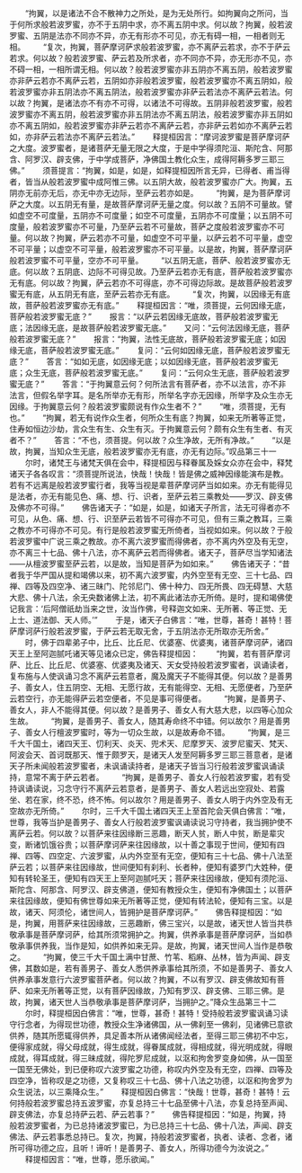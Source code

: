 <!-- { "loadSidebar": true } -->
　　“拘翼，以是诸法不合不散神力之所处，是为无处所行。如拘翼向之所问，当于何所求般若波罗蜜，亦不于五阴中求，亦不离五阴中求。何以故？拘翼，般若波罗蜜、五阴是法亦不同亦不异，亦无有形亦不可见，亦无有碍一相，一相者则无相。
　　“复次，拘翼，菩萨摩诃萨求般若波罗蜜，亦不离萨云若求，亦不于萨云若求。何以故？般若波罗蜜、萨云若及所求者，亦不同亦不异，亦无形亦不见，亦不碍一相，一相所谓无相。何以故？般若波罗蜜亦非五阴亦不离五阴，般若波罗蜜亦非萨云若亦不离萨云若，五阴如亦非般若波罗蜜，般若波罗蜜亦不离五阴如，般若波罗蜜亦非五阴法亦不离五阴法，般若波罗蜜亦非萨云若法亦不离萨云若法。何以故？拘翼，是诸法亦不有亦不可得，以诸法不可得故。五阴非般若波罗蜜，般若波罗蜜亦不离五阴，般若波罗蜜亦非五阴法亦不离五阴法，般若波罗蜜亦非五阴如亦不离五阴如，般若波罗蜜亦非萨云若亦不离萨云若，亦非萨云若如亦不离萨云若如，亦非萨云若法亦不离萨云若法。”
　　释提桓因言：“摩诃波罗蜜是菩萨摩诃萨之大度。波罗蜜者，是诸菩萨无量无限之大度，于是中学得须陀洹、斯陀含、阿那含、阿罗汉、辟支佛，于中学成菩萨，净佛国土教化众生，成得阿耨多罗三耶三佛。”
　　须菩提言：“拘翼，如是，如是，如释提桓因所言无异，已得者、甫当得者，皆当从般若波罗蜜中成阿惟三佛。以五阴大故，般若波罗蜜亦广大。拘翼，五阴亦无前亦无后，亦无中亦无边际，至萨云若亦如是。
　　“拘翼，是为菩萨摩诃萨之大度。以五阴无有量，是故菩萨摩诃萨无量之度。何以故？五阴不可量故。譬如虚空不可度量，五阴亦不可度量；如空不可度量，五阴亦不可度量；以五阴不可度量，般若波罗蜜亦不可量，乃至萨云若不可量故，菩萨之度般若波罗蜜亦不可量。何以故？拘翼，萨云若亦不可量，如虚空不可平量，以萨云若不可平量，虚空不可平量；以虚空不可平量，般若波罗蜜亦不可平量。以是故，拘翼，菩萨摩诃萨般若波罗蜜不可平量，空亦不可平量。
　　“以五阴无底，菩萨、般若波罗蜜亦无底。何以故？五阴底、边际不可得见故。乃至萨云若亦无有底，菩萨般若波罗蜜亦无有底。何以故？拘翼，萨云若亦不可得底，亦不可得边际故。是故菩萨般若波罗蜜无有底，从五阴无有底，至萨云若亦无有底。
　　“复次，拘翼，以因缘无有底故，菩萨般若波罗蜜亦无有底。”
　　释提桓因言：“唯，须菩提，云何因缘无底，菩萨般若波罗蜜无底？”
　　报言：“以萨云若因缘无底故，菩萨般若波罗蜜无底；法因缘无底，是故菩萨般若波罗蜜无底。”
　　又问：“云何法因缘无底，菩萨般若波罗蜜无底？”
　　报言：“拘翼，法性无底故，菩萨般若波罗蜜无底；如因缘无底，菩萨般若波罗蜜无底。”
　　复问：“云何如因缘无底，菩萨般若波罗蜜无底？”
　　答言：“如如无底，如因缘无底；以如因缘无底，菩萨般若波罗蜜无底；众生无底，菩萨般若波罗蜜无底。”
　　复问：“云何众生无底，菩萨般若波罗蜜无底？”
　　答言：“于拘翼意云何？何所法言有菩萨者，亦不以法言，亦不非法言，但假名举字耳。是名所举亦无有形，所举名字亦无因缘，所举字及众生亦无因缘。于拘翼意云何？般若波罗蜜颇说有作众生者不？”
　　“唯，须菩提，无有也。”
　　“拘翼，若无有说作众生者，何所众生有底？拘翼，如来无所著等正觉，住寿如恒边沙劫，言众生有生、众生有灭。于拘翼意云何？颇有众生有生者、有灭者不？”
　　答言：“不也，须菩提。何以故？众生净故，无所有净故。”
　　“以是故，拘翼，当知众生无底，般若波罗蜜亦无有底，亦无有边际。”叹品第三十一
　　尔时，诸梵王与诸梵天俱在会中，释提桓因与释眷属及婇女众亦在会中，释梵诸天子各各叹言：“须菩提所说法，快哉！快哉！皆是佛之威神因缘能演布是教。若有不远离是般若波罗蜜行者，我等当视是辈菩萨摩诃萨当如如来。亦无有能得见是法者，亦无有能见色、痛、想、行、识者，至萨云若三乘教处——罗汉、辟支佛及佛亦不可得。”
　　佛告诸天子：“如是，如是，如诸天子所言，法无可得者亦不可见，从色、痛、想、行、识至萨云若皆不可得亦不可见，但有三乘之教耳，三乘之教亦不可得亦不可见。有行是般若波罗蜜无所倚者，当视如如来。何以故？于般若波罗蜜中广说三乘之教故。亦不离六波罗蜜而得佛者，亦不离内外空及有无空，亦不离三十七品、佛十八法，亦不离萨云若而得佛者。诸天子，菩萨尽当学知诸法——从檀波罗蜜至萨云若，以是故，当知是菩萨为如如来。”
　　佛告诸天子：“昔者我于华严国从提和竭佛以来，初不离六波罗蜜，内外空至有无空、三十七品、四禅、四等及四空净、诸三昧门、陀邻尼门、佛十种力、四无所畏、四无碍慧、大慈大悲、佛十八法，余无央数诸佛上法，初不离此诸法亦无所倚。是时，提和竭佛使记我言：‘后阿僧祇劫当来之世，汝当作佛，号释迦文如来、无所著、等正觉、无上士、道法御、天人师。’”
　　于是，诸天子白佛言：“唯，世尊，甚奇！甚特！菩萨摩诃萨行般若波罗蜜，于萨云若无取无舍，于五阴法亦无所取亦无所舍。”
　　时，佛于四辈弟子中，比丘、比丘尼、优婆塞、优婆夷，诸菩萨摩诃萨，诸四天王上至阿迦腻吒诸天等见诸众已定，佛告释提桓因：
　　“拘翼，若有菩萨摩诃萨、比丘、比丘尼、优婆塞、优婆夷及诸天、天女受持般若波罗蜜者，讽诵读者，复布施与人使讽诵习念不离萨云若意者，魔及魔天子不能得其便。何以故？是善男子、善女人，住五阴空、无相、无愿行故，无有能得空、无相、无愿便者，乃至萨云若空行，亦无能得萨云若空便者，不见是事可得便者。
　　“拘翼，是善男子、善女人，非人不能得其便。何以故？是善男子、善女人有大慈大悲，以四等心加众生故。
　　“拘翼，是善男子、善女人，随其寿命终不中错。何以故尔？用是善男子、善女人行檀波罗蜜时，等为一切众生故，以是故寿命不错。
　　“拘翼，是三千大千国土，诸四天王、忉利天、炎天、兜术天、尼摩罗天、波罗尼蜜天、梵天、阿波会天、首诃既那天、惟于颇罗天，是诸天人发至阿耨多罗三耶三菩意者，是诸天子所未闻般若波罗蜜者，未讽诵读持者，是诸天子皆当习行般若波罗蜜讽诵读持，意常不离于萨云若者。
　　“拘翼，是善男子、善女人行般若波罗蜜，若有受持讽诵读说，习念守行不离萨云若意者，是善男子、善女人若远出空寂处、若露坐、若在家，终不恐，终不怖。何以故尔？用是善男子、善女人明于内外空及有无空故亦无所倚。”
　　尔时，三千大千国土诸四天王上至首陀会天俱白佛言：“唯，世尊，我等当护是善男子、善女人行般若波罗蜜讽诵读说习守持者，我当拥护使不离萨云若。何以故？以菩萨来往因缘断三恶趣，断天人贫，断人中贫，断是辈灾变，断诸饥饿谷贵；以菩萨摩诃萨来往因缘故，以十善之事现于世间，便知有四禅、四等、四空定、六波罗蜜，从内外空至有无空，便知有三十七品、佛十八法至萨云若；以菩萨来往因缘故，世间便知有刹利、长者种，便知有婆罗门大姓种，便知有转轮圣王，便知有四天王上至阿迦腻吒天；菩萨来往因缘故，便知有须陀洹、斯陀含、阿那含、阿罗汉、辟支佛道，便知有教授众生，便知有净佛国土；以菩萨来往因缘故，便知有佛世尊如来无所著等正觉，便知有转法轮，便知有三宝。以是故，诸天、阿须伦，诸世间人，皆拥护是菩萨摩诃萨。”
　　佛告释提桓因：“如是，拘翼，用菩萨来往因缘故，三恶趣断，佛三宝兴，以是故，诸天世人皆当共恭敬承事是菩萨摩诃萨，给其所须常拥护之。拘翼，供养承事是菩萨摩诃萨，当如恭敬承事供养我，当作是知，如供养如来无异。是故，拘翼，诸天世间人当作是恭敬之。
　　“拘翼，使三千大千国土满中甘蔗、竹苇、稻麻、丛林，皆为声闻、辟支佛，其数如是，若有善男子、善女人悉供养承事给其所须，不如是善男子、善女人供养承事发意行六波罗蜜菩萨者。何以故？拘翼，不以有罗汉、辟支佛故知有菩萨、如来无所著等正觉，以有菩萨因缘故，乃知有罗汉、辟支佛、三耶三佛。是故，拘翼，诸天世人当恭敬承事是菩萨摩诃萨，当拥护之。”降众生品第三十二
　　尔时，释提桓因白佛言：“唯，世尊，甚奇！甚特！受持般若波罗蜜讽诵习读守行念者，为得现世功德，教授众生净诸佛国，从一佛刹至一佛刹，见诸佛已意欲供养，随其所愿辄得供养，具足善本所从诸佛闻经法者，至得三耶三佛初不中忘，便得家成就，得父母成就，得生成就，得眷属成就，得相成就，得光明成就，得眼成就，得耳成就，得三昧成就，得陀罗尼成就，以沤和拘舍罗变身如佛，从一国至一国至无佛处，到已便称叹六波罗蜜之功德，称叹内外空及有无空，四禅、四等及四空净，皆称叹是之功德，又复称叹三十七品、佛十八法之功德，以沤和拘舍罗为众生说法，以三乘降众生。”
　　释提桓因白佛言：“快哉！世尊，甚奇！甚特！云何持般若波罗蜜总持五波罗蜜，亦复总持三十七品至佛十八法，亦复总持至声闻、辟支佛法，亦复总持萨云若、萨云若事？”
　　佛告释提桓因：“如是，拘翼，持般若波罗蜜者，为已总持诸波罗蜜已，为已总持三十七品、佛十八法，声闻、辟支佛法、萨云若事悉总持已。复次，拘翼，持般若波罗蜜者，执者、读者、念者，诸所可得功德之应，且听！谛听！是善男子、善女人，所得功德今为汝说之。”
　　释提桓因言：“唯，世尊，愿乐欲闻。”
